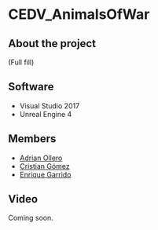 # CEDV_AnimalsOfWar

## About the project

(Full fill)

## Software

* Visual Studio 2017
* Unreal Engine 4

## Members

* [Adrian Ollero](https://github.com/adrian-ollero)
* [Cristian Gómez](https://github.com/Cris21395)
* [Enrique Garrido](https://github.com/EnriqueGarrido)

## Video

Coming soon.
